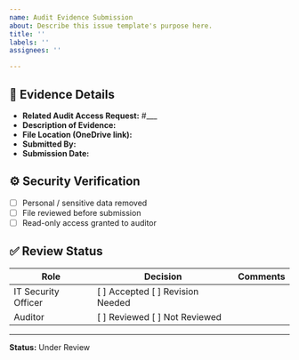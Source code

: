 ```yaml
---
name: Audit Evidence Submission
about: Describe this issue template's purpose here.
title: ''
labels: ''
assignees: ''

---
```


## 🧾 Evidence Details
- **Related Audit Access Request:** #___  
- **Description of Evidence:**  
- **File Location (OneDrive link):**  
- **Submitted By:**  
- **Submission Date:**  

## ⚙️ Security Verification
- [ ] Personal / sensitive data removed
- [ ] File reviewed before submission
- [ ] Read-only access granted to auditor

## ✅ Review Status
| Role | Decision | Comments |
|------|-----------|-----------|
| IT Security Officer | [ ] Accepted [ ] Revision Needed |  |
| Auditor | [ ] Reviewed [ ] Not Reviewed |  |

---
**Status:** Under Review
